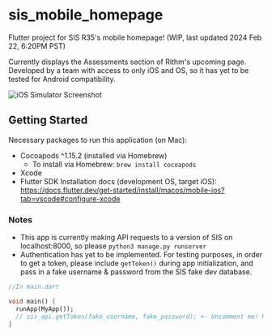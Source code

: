 # sis_mobile_homepage

Flutter project for SIS R35's mobile homepage! (WIP, last updated 2024 Feb 22, 6:20PM PST)

Currently displays the Assessments section of Rithm's upcoming page.
Developed by a team with access to only iOS and OS, so it has yet to be tested for Android compatibility.

![iOS Simulator Screenshot](/sis_mobile_homepage/lib/simulator_screenshot.png)

## Getting Started

Necessary packages to run this application (on Mac):
- Cocoapods ^1.15.2 (installed via Homebrew)
  - To install via Homebrew:
    `brew install cocoapods`
- Xcode
- Flutter SDK
Installation docs (development OS, target iOS): https://docs.flutter.dev/get-started/install/macos/mobile-ios?tab=vscode#configure-xcode

### Notes
- This app is currently making API requests to a version of SIS on localhost:8000, so please `python3 manage.py runserver`
- Authentication has yet to be implemented. For testing purposes, in order to get a token, please include `getToken()` during app initialization, and pass in a fake username & password from the SIS fake dev database.
```dart
//In main.dart

void main() {
  runApp(MyApp());
  // sis_api.getToken(fake_username, fake_password); <- Uncomment me! Replace w/ credentials
}
```


